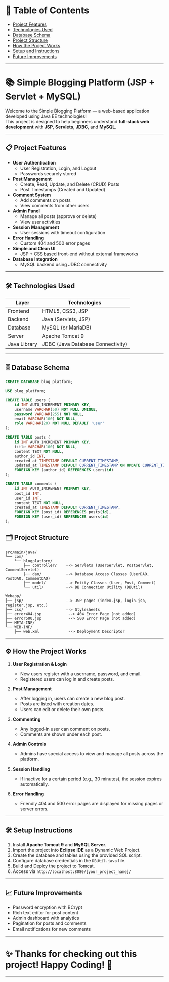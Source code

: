 
# 📑 Table of Contents

- [Project Features](#project-features)
- [Technologies Used](#technologies-used)
- [Database Schema](#database-schema)
- [Project Structure](#project-structure)
- [How the Project Works](#how-the-project-works)
- [Setup and Instructions](#setup-instructions)
- [Future Improvements](#future-improvements)

---

# 📚 Simple Blogging Platform (JSP + Servlet + MySQL)

Welcome to the Simple Blogging Platform — a web-based application developed using Java EE technologies!  
This project is designed to help beginners understand **full-stack web development** with **JSP**, **Servlets**, **JDBC**, and **MySQL**.

---

## 📋 Project Features

- **User Authentication**
  - User Registration, Login, and Logout
  - Passwords securely stored
- **Post Management**
  - Create, Read, Update, and Delete (CRUD) Posts
  - Post Timestamps (Created and Updated)
- **Comment System**
  - Add comments on posts
  - View comments from other users
- **Admin Panel**
  - Manage all posts (approve or delete)
  - View user activities
- **Session Management**
  - User sessions with timeout configuration
- **Error Handling**
  - Custom 404 and 500 error pages
- **Simple and Clean UI**
  - JSP + CSS based front-end without external frameworks
- **Database Integration**
  - MySQL backend using JDBC connectivity

---

## 🛠️ Technologies Used

| Layer        | Technologies            |
|--------------|--------------------------|
| Frontend     | HTML5, CSS3, JSP          |
| Backend      | Java (Servlets, JSP)      |
| Database     | MySQL (or MariaDB)        |
| Server       | Apache Tomcat 9           |
| Java Library | JDBC (Java Database Connectivity) |

---

## 🗄️ Database Schema

``` sql
CREATE DATABASE blog_platform;

USE blog_platform;

CREATE TABLE users (
    id INT AUTO_INCREMENT PRIMARY KEY,
    username VARCHAR(50) NOT NULL UNIQUE,
    password VARCHAR(255) NOT NULL,
    email VARCHAR(100) NOT NULL,
    role VARCHAR(20) NOT NULL DEFAULT 'user'
);

CREATE TABLE posts (
    id INT AUTO_INCREMENT PRIMARY KEY,
    title VARCHAR(100) NOT NULL,
    content TEXT NOT NULL,
    author_id INT,
    created_at TIMESTAMP DEFAULT CURRENT_TIMESTAMP,
    updated_at TIMESTAMP DEFAULT CURRENT_TIMESTAMP ON UPDATE CURRENT_TIMESTAMP,
    FOREIGN KEY (author_id) REFERENCES users(id)
);

CREATE TABLE comments (
    id INT AUTO_INCREMENT PRIMARY KEY,
    post_id INT,
    user_id INT,
    content TEXT NOT NULL,
    created_at TIMESTAMP DEFAULT CURRENT_TIMESTAMP,
    FOREIGN KEY (post_id) REFERENCES posts(id),
    FOREIGN KEY (user_id) REFERENCES users(id)
);
```

## 🗂️ Project Structure

```
src/main/java/
└── com/
    └── blogplatform/
        ├── controller/    --> Servlets (UserServlet, PostServlet, CommentServlet)
        ├── dao/           --> Database Access Classes (UserDAO, PostDAO, CommentDAO)
        ├── model/         --> Entity Classes (User, Post, Comment)
        └── util/          --> DB Connection Utility (DBUtil)
        
Webapp/
├── jsp/                   --> JSP pages (index.jsp, login.jsp, register.jsp, etc.)
├── css/                   --> Stylesheets
├── error404.jsp            --> 404 Error Page (not added)
├── error500.jsp            --> 500 Error Page (not added)
├── META-INF/
└── WEB-INF/
    ├── web.xml             --> Deployment Descriptor
```

---

## ⚙️ How the Project Works

1. **User Registration & Login**
   - New users register with a username, password, and email.
   - Registered users can log in and create posts.

2. **Post Management**
   - After logging in, users can create a new blog post.
   - Posts are listed with creation dates.
   - Users can edit or delete their own posts.

3. **Commenting**
   - Any logged-in user can comment on posts.
   - Comments are shown under each post.

4. **Admin Controls**
   - Admins have special access to view and manage all posts across the platform.

5. **Session Handling**
   - If inactive for a certain period (e.g., 30 minutes), the session expires automatically.

6. **Error Handling**
   - Friendly 404 and 500 error pages are displayed for missing pages or server errors.

---

## 🛠️ Setup Instructions

1. Install **Apache Tomcat 9** and **MySQL Server**.
2. Import the project into **Eclipse IDE** as a Dynamic Web Project.
3. Create the database and tables using the provided SQL script.
4. Configure database credentials in the `DBUtil.java` file.
5. Build and Deploy the project to Tomcat.
6. Access via `http://localhost:8080/[your_project_name]/`

---

## 📈 Future Improvements

- Password encryption with BCrypt
- Rich text editor for post content
- Admin dashboard with analytics
- Pagination for posts and comments
- Email notifications for new comments

---

# ✨ Thanks for checking out this project! Happy Coding! 🚀

---
